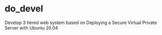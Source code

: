 # do_devel
Develop 3 tiered web system based on Deploying a Secure Virtual Private Server with Ubuntu 20.04
